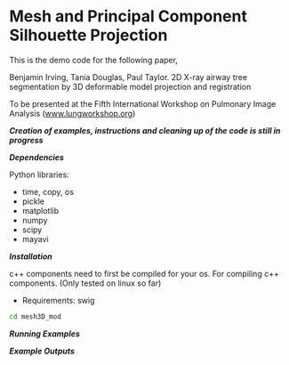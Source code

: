Mesh and Principal Component Silhouette Projection
==========================

This is the demo code for the following paper, 

Benjamin Irving, Tania Douglas, Paul Taylor. 2D X-ray airway tree segmentation by 
3D deformable model projection and registration

To be presented at the Fifth International Workshop on Pulmonary Image Analysis (www.lungworkshop.org)


***Creation of examples, instructions and cleaning up of the code is still in progress***

***Dependencies***

Python libraries:
- time, copy, os
- pickle
- matplotlib
- numpy
- scipy
- mayavi


***Installation***

c++ components need to first be compiled for your os. For compiling c++ components. 
(Only tested on linux so far)

- Requirements: swig

``` bash
cd mesh3D_mod
```


***Running Examples***

***Example Outputs***

